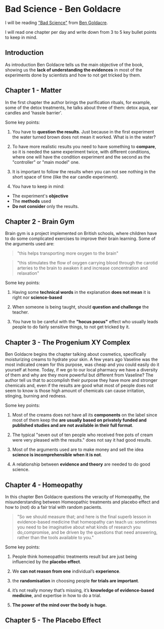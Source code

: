 Bad Science - Ben Goldacre
================

I will be reading ["Bad Science"](http://www.badscience.net/) from [Ben Goldacre](http://www.badscience.net/about-dr-ben-goldacre/).

I will read one chapter per day and write down from 3 to 5 key bullet points to keep in mind.

Introduction
------------

As introduction Ben Goldacre tells us the main objective of the book, showing us the **lack of understanding the evidences** in most of the experiments done by scientists and how to not get tricked by them.

Chapter 1 - Matter
------------------

In the first chapter the author brings the purification rituals, for example, some of the detox treatments, he talks about three of them: detox aqua, ear candles and 'hassle barrier'.

Some key points:

1.  You have to **question the results**. Just because in the first experiment the water turned brown does not mean it worked. What is in the water?

2.  To have more realistic results you need to have something to **compare**, so it is needed the same experiment twice, with different conditions, where one will have the condition experiment and the second as the "controller" or "main model" one.

3.  It is important to follow the results when you can not see nothing in the short space of time (like the ear candle experiment).

4.  You have to keep in mind:

-   The experiment's **objective**
-   The **methods** used
-   **Do not consider** only the results.

Chapter 2 - Brain Gym
---------------------

Brain gym is a project implemented on British schools, where children have to do some complicated exercises to improve their brain learning. Some of the arguments used are:

> "this helps transporting more oxygen to the brain"

> "this stimulates the flow of oxygen carrying blood through the carotid arteries to the brain to awaken it and increase concentration and relaxation"

Some key points:

1.  Having some **technical words** in the explanation **does not mean** it is right nor **science-based**

2.  When someone is being taught, should **question and challenge** the teacher.

3.  You have to be careful with the **"hocus pocus"** effect who usually leads people to do fairly sensitive things, to not get tricked by it.

Chapter 3 - The Progenium XY Complex
------------------------------------

Ben Goldacre begins the chapter talking about cosmetics, specifically moisturizing creams to hydrate your skin. A few years ago Vaseline was the most indicated cream for this purpose, was cheap and you could easily do it yourself at home. Today, if we go to our local pharmacy we have a diversity of them and why are they more powerful but different from Vaseline? The author tell us that to accomplish their purpose they have more and stronger chemicals and, even if the results are good what most of people does not seem to know is those high amount of chemicals can cause irritation, stinging, burning and redness.

Some key points:

1.  Most of the creams does not have all its **components** on the label since most of them keep the **are usually based on privately funded and published studies and are not available in their full format**.

2.  The typical "seven out of ten people who received free pots of cream were very pleased with the results." does not say it had good results.

3.  Most of the arguments used are to make money and sell the idea **science is incomprehensible when it is not**.

4.  A relationship between **evidence and theory** are needed to do good science.

Chapter 4 - Homeopathy
----------------------

In this chapter Ben Goldacre questions the veracity of Homeopathy, the misunderstanding between Homeopathic treatments and placebo effect and how to (not) do a fair trial with random pacients.

> "So we should measure that; and here is the final superb lesson in evidence-based medicine that homeopathy can teach us: sometimes you need to be imaginative about what kinds of research you do,compromise, and be driven by the questions that need answering, rather than the tools available to you."

Some key points:

1.  People think homeopathic treatments result but are just being influencied by the **placebo effect**.

2.  We **can not reason from one** individual’s **experience**.

3.  the **randomisation** in choosing people **for trials are important**.

4.  it’s not really money that’s missing, it’s **knowledge of evidence-based medicine**, and expertise in how to do a trial.

5.  **The power of the mind over the body is huge.**

Chapter 5 - The Placebo Effect
------------------------------
